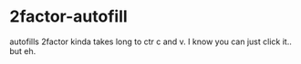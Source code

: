 # 2factor-autofill

autofills 2factor kinda takes long to ctr c and v.
I know you can just click it.. but eh.

